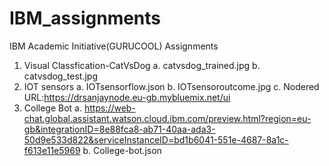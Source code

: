 # IBM_assignments
IBM Academic Initiative(GURUCOOL) Assignments
1. Visual Classfication-CatVsDog
    a. catvsdog_trained.jpg
    b. catvsdog_test.jpg
2. IOT sensors
    a. IOTsensorflow.json
    b. IOTsensoroutcome.jpg
    c. Nodered URL:https://drsanjaynode.eu-gb.mybluemix.net/ui
3. College Bot
   a. https://web-chat.global.assistant.watson.cloud.ibm.com/preview.html?region=eu-gb&integrationID=8e88fca8-ab71-40aa-ada3-50d9e533d822&serviceInstanceID=bd1b6041-551e-4687-8a1c-f613e11e5969
   b. College-bot.json
